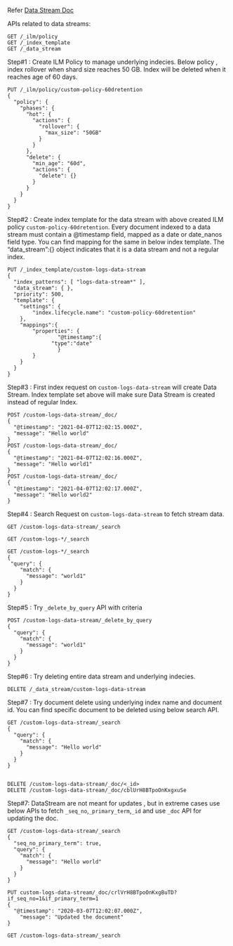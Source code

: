 Refer [Data Stream Doc](https://www.elastic.co/guide/en/elasticsearch/reference/current/data-streams.html)


APIs related to data streams:

```
GET /_ilm/policy
GET /_index_template
GET /_data_stream
```


Step#1 : Create ILM Policy to manage underlying indecies. Below policy , index rollover when shard size reaches 50 GB.
Index will be deleted when it reaches age of 60 days.

```
PUT /_ilm/policy/custom-policy-60dretention
{
  "policy": {
    "phases": {
      "hot": {
        "actions": {
          "rollover": {
            "max_size": "50GB"
          }
        }
      },
      "delete": {
        "min_age": "60d",
        "actions": {
          "delete": {}
        }
      }
    }
  }
}
```


Step#2 : Create index template for the data stream with above created ILM policy `custom-policy-60dretention`. Every document indexed to a data stream must contain a @timestamp field, mapped as a date or date_nanos field type. You can find mapping for the same in below index template. The “data_stream”:{} object indicates that it is a data stream and not a regular index.


```
PUT /_index_template/custom-logs-data-stream
{
  "index_patterns": [ "logs-data-stream*" ],
  "data_stream": { },
  "priority": 500,
  "template": {
	"settings": {
  	    "index.lifecycle.name": "custom-policy-60dretention"
	},
	"mappings":{
  	    "properties": {
    	        "@timestamp":{
      	      "type":"date"
    	        }
  	    }
	}
  }
}
```

Step#3 : First index request on `custom-logs-data-stream` will create Data Stream. Index template set above will make sure Data Stream is created instead of regular Index.

```
POST /custom-logs-data-stream/_doc/
{
  "@timestamp": "2021-04-07T12:02:15.000Z",
  "message": "Hello world"
}
POST /custom-logs-data-stream/_doc/
{
  "@timestamp": "2021-04-07T12:02:16.000Z",
  "message": "Hello world1"
}
POST /custom-logs-data-stream/_doc/
{
  "@timestamp": "2021-04-07T12:02:17.000Z",
  "message": "Hello world2"
}
```

Step#4 : Search Request on `custom-logs-data-stream` to fetch stream data.

```
GET /custom-logs-data-stream/_search

GET /custom-logs-*/_search

GET /custom-logs-*/_search
{
 "query": {
    "match": {
      "message": "world1"
    }
  }
}
```

Step#5 : Try `_delete_by_query` API with criteria

```
POST /custom-logs-data-stream/_delete_by_query
{
  "query": {
    "match": {
      "message": "world1"
    }
  }
}
```

Step#6 : Try deleting entire data stream and underlying indecies.

```
DELETE /_data_stream/custom-logs-data-stream
```

Step#7 : Try document delete using underlying index name and document id. You can find specific document to be deleted using below search API.

```
GET /custom-logs-data-stream/_search
{
  "query": {
    "match": {
      "message": "Hello world"
    }
  }
}


DELETE /custom-logs-data-stream/_doc/<_id>
DELETE /custom-logs-data-stream/_doc/cblUrH8BTpoOnKxgxuSe
```

Step#7:  DataStream are not meant for updates , but in extreme cases use below APIs to fetch `_seq_no`,`_primary_term`,`_id` and use 
`_doc` API for updating the doc. 


```
GET /custom-logs-data-stream/_search
{
  "seq_no_primary_term": true,
  "query": {
    "match": {
      "message": "Hello world"
    }
  }
}

PUT custom-logs-data-stream/_doc/crlVrH8BTpoOnKxgBuTD?if_seq_no=1&if_primary_term=1
{
  "@timestamp": "2020-03-07T12:02:07.000Z",
    "message": "Updated the document"
}

GET /custom-logs-data-stream/_search
```


